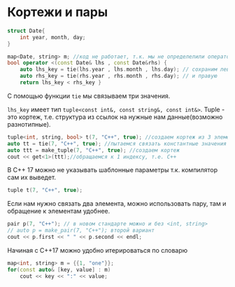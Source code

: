 # Кортежи и пары
```cpp
struct Date{
	int year, month, day;
}

map<Date, string> m; //код не работает, т.к. мы не определелили оператор сравнения для Date, мы могли бы просто сравнить по парно с помощью 2 if структуры Date, но есть способ проще
bool operator <(const Date& lhs , const Date&rhs) { 
	auto lhs_key = tie(lhs.year , lhs.month , lhs.day); // сохраним левую дату 
	auto rhs_key = tie(rhs.year , rhs.month , rhs.day); // и правую 
	return lhs_key < rhs_key }

```

С помощью функции `tie` мы связываем три значения. 

`lhs_key` имеет тип `tuple<const int&, const string&, const int&>`. Tuple - это кортеж, т.е. структура из ссылок на нужные нам данные(возможно разнотипные). 

```cpp
tuple<int, string, bool> t(7, "C++", true); //создаем кортеж из 3 элементов
auto tt = tie(7, "C++", true); //пытаемся связать константные значения в tie. Ошибка поскольку tuple это структура ссылок, а у нас временные объекты.
auto ttt = make_tuple(7, "C++", true); //создаем кортеж
cout << get<1>(ttt);//обращаемся к 1 индексу, т.е. С++
```

В C++ 17 можно не указывать шаблонные параметры т.к. компилятор сам их выведет.

```cpp
tuple t(7, "C++", true);
```

Если нам нужно связать два элемента, можно использовать пару, там и обращение к элементам удобнее.

```cpp
pair p(7, "C++"); // в новом стандарте можно и без <int, string>
// auto p = make_pair(7, "C++"); второй вариант 
cout << p.first << " " << p.second << endl;
```

Начиная с C++17 можно удобно итерироваться по словарю

```cpp
map<int, string> m = {{1, "one"}};
for(const auto& [key, value] : m)
	cout << key << ":" << value;
```

